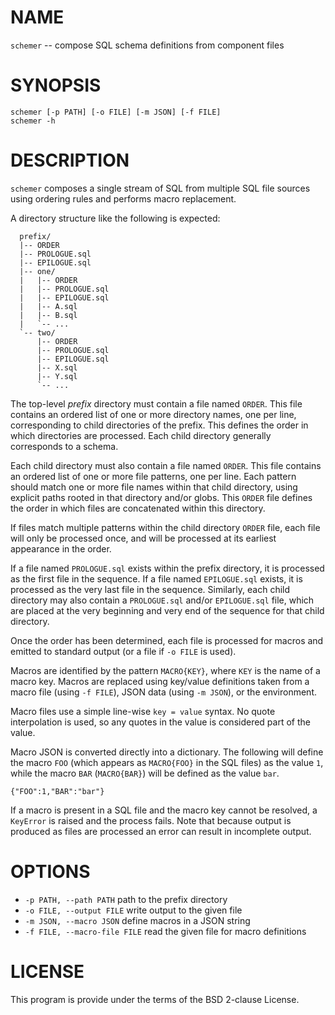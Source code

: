# NAME

`schemer` -- compose SQL schema definitions from component files

# SYNOPSIS

```
schemer [-p PATH] [-o FILE] [-m JSON] [-f FILE]
schemer -h
```

# DESCRIPTION

`schemer` composes a single stream of SQL from multiple SQL file sources using
ordering rules and performs macro replacement.

A directory structure like the following is expected:

```
  prefix/
  |-- ORDER
  |-- PROLOGUE.sql
  |-- EPILOGUE.sql
  |-- one/
  |   |-- ORDER
  |   |-- PROLOGUE.sql
  |   |-- EPILOGUE.sql
  |   |-- A.sql
  |   |-- B.sql
  |   `-- ...
  `-- two/
      |-- ORDER
      |-- PROLOGUE.sql
      |-- EPILOGUE.sql
      |-- X.sql
      |-- Y.sql
      `-- ...
```

The top-level _prefix_ directory must contain a file named `ORDER`. This file
contains an ordered list of one or more directory names, one per line,
corresponding to child directories of the prefix. This defines the order in
which directories are processed. Each child directory generally corresponds to
a schema.

Each child directory must also contain a file named `ORDER`. This file contains
an ordered list of one or more file patterns, one per line. Each pattern should
match one or more file names within that child directory, using explicit paths
rooted in that directory and/or globs. This `ORDER` file defines the order in
which files are concatenated within this directory.

If files match multiple patterns within the child directory `ORDER` file, each
file will only be processed once, and will be processed at its earliest
appearance in the order.

If a file named `PROLOGUE.sql` exists within the prefix directory, it is
processed as the first file in the sequence. If a file named `EPILOGUE.sql`
exists, it is processed as the very last file in the sequence. Similarly, each
child directory may also contain a `PROLOGUE.sql` and/or `EPILOGUE.sql` file,
which are placed at the very beginning and very end of the sequence for that
child directory.

Once the order has been determined, each file is processed for macros and
emitted to standard output (or a file if `-o FILE` is used).

Macros are identified by the pattern `MACRO{KEY}`, where `KEY` is the name of a
macro key. Macros are replaced using key/value definitions taken from a macro
file (using `-f FILE`), JSON data (using `-m JSON`), or the environment.

Macro files use a simple line-wise `key = value` syntax. No quote interpolation
is used, so any quotes in the value is considered part of the value.

Macro JSON is converted directly into a dictionary. The following will define
the macro `FOO` (which appears as `MACRO{FOO}` in the SQL files) as the value
`1`, while the macro `BAR` (`MACRO{BAR}`) will be defined as the value `bar`.

```
{"FOO":1,"BAR":"bar"}
```

If a macro is present in a SQL file and the macro key cannot be resolved, a
`KeyError` is raised and the process fails. Note that because output is
produced as files are processed an error can result in incomplete output.

# OPTIONS

- `-p PATH, --path PATH` path to the prefix directory
- `-o FILE, --output FILE` write output to the given file
- `-m JSON, --macro JSON` define macros in a JSON string
- `-f FILE, --macro-file FILE` read the given file for macro definitions

# LICENSE

This program is provide under the terms of the BSD 2-clause License.
